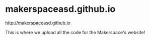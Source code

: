 # makerspaceasd.github.io
http://makerspaceasd.github.io

This is where we upload all the code for the Makerspace's website! 

